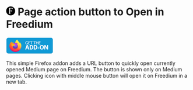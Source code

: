 # <img src="./src/icon.svg" height="25" width="25"> Page action button to Open in Freedium

<a href="https://addons.mozilla.org/firefox/addon/freedium-page-action-button"><img src="../toggle-github-dev/screenshots/get-the-addon-129x45px.8041c789.png"></a>

This simple Firefox addon adds a URL button to quickly open currently opened Medium page on Freedium. The button is shown only on Medium pages. Clicking icon with middle mouse button will open it on Freedium in a new tab.

